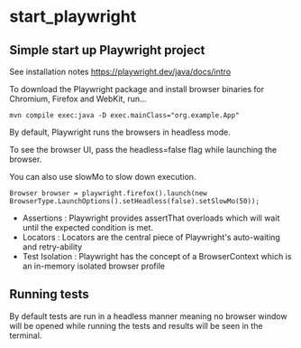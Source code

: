 # start_playwright
## Simple start up Playwright project

See installation notes https://playwright.dev/java/docs/intro

To download the Playwright package and install browser binaries for Chromium, Firefox and WebKit, run...

`mvn compile exec:java -D exec.mainClass="org.example.App"`

By default, Playwright runs the browsers in headless mode. 

To see the browser UI, pass the headless=false flag while launching the browser.

You can also use slowMo to slow down execution.

`Browser browser = playwright.firefox().launch(new BrowserType.LaunchOptions().setHeadless(false).setSlowMo(50));`




- Assertions : Playwright provides assertThat overloads which will wait until the expected condition is met.
- Locators : Locators are the central piece of Playwright's auto-waiting and retry-ability
- Test Isolation : Playwright has the concept of a BrowserContext which is an in-memory isolated browser profile

## Running tests
By default tests are run in a headless manner meaning no browser window will be opened while running the tests and results will be seen in the terminal.